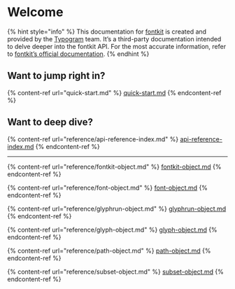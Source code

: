 # Welcome

{% hint style="info" %}
This documentation for [fontkit](https://github.com/foliojs/fontkit) is created and provided by the [Typogram](https://typogram.co/) team. It’s a third-party documentation intended to delve deeper into the fontkit API. For the most accurate information, refer to [fontkit’s official documentation](https://github.com/foliojs/fontkit#readme).
{% endhint %}

## Want to jump right in?

{% content-ref url="quick-start.md" %}
[quick-start.md](quick-start.md)
{% endcontent-ref %}

## Want to deep dive?

{% content-ref url="reference/api-reference-index.md" %}
[api-reference-index.md](reference/api-reference-index.md)
{% endcontent-ref %}

***

{% content-ref url="reference/fontkit-object.md" %}
[fontkit-object.md](reference/fontkit-object.md)
{% endcontent-ref %}

{% content-ref url="reference/font-object.md" %}
[font-object.md](reference/font-object.md)
{% endcontent-ref %}

{% content-ref url="reference/glyphrun-object.md" %}
[glyphrun-object.md](reference/glyphrun-object.md)
{% endcontent-ref %}

{% content-ref url="reference/glyph-object.md" %}
[glyph-object.md](reference/glyph-object.md)
{% endcontent-ref %}

{% content-ref url="reference/path-object.md" %}
[path-object.md](reference/path-object.md)
{% endcontent-ref %}

{% content-ref url="reference/subset-object.md" %}
[subset-object.md](reference/subset-object.md)
{% endcontent-ref %}
